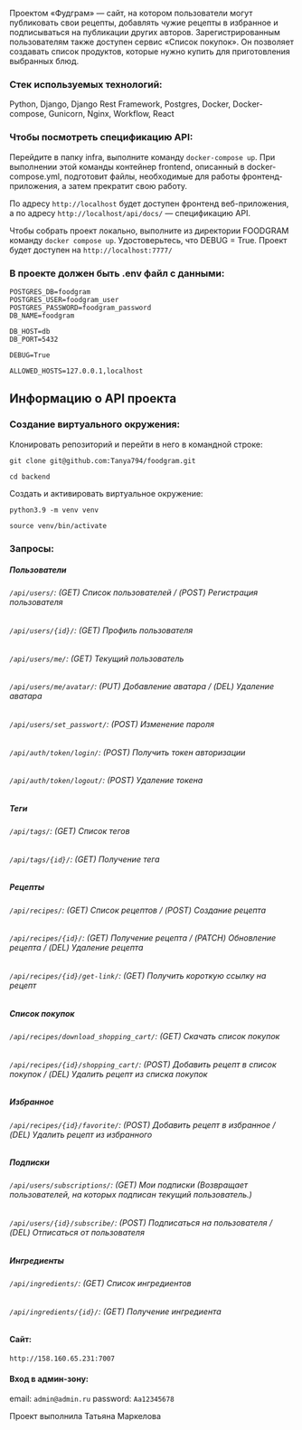 Проектом «Фудграм» — сайт, на котором пользователи могут публиковать свои рецепты, добавлять чужие рецепты в избранное и подписываться на публикации других авторов. Зарегистрированным пользователям также доступен сервис «Список покупок». Он позволяет создавать список продуктов, которые нужно купить для приготовления выбранных блюд.

### Стек используемых технологий:
Python, Django, Django Rest Framework, Postgres, Docker, Docker-compose, Gunicorn, Nginx, Workflow, React

### Чтобы посмотреть спецификацию API:

Перейдите в папку infra, выполните команду ```docker-compose up```. При выполнении этой команды контейнер frontend, описанный в docker-compose.yml, подготовит файлы, необходимые для работы фронтенд-приложения, а затем прекратит свою работу.

По адресу ```http://localhost``` будет доступен фронтенд веб-приложения, а по адресу ```http://localhost/api/docs/``` — спецификацию API.


Чтобы собрать проект локально, выполните из директории FOODGRAM команду ```docker compose up```. Удостоверьтесь, что DEBUG = True.
Проект будет доступен на ```http://localhost:7777/```

### В проекте должен быть .env файл с данными:

```
POSTGRES_DB=foodgram
POSTGRES_USER=foodgram_user
POSTGRES_PASSWORD=foodgram_password
DB_NAME=foodgram

DB_HOST=db
DB_PORT=5432

DEBUG=True

ALLOWED_HOSTS=127.0.0.1,localhost
```

## Информацию о API проекта

### Создание виртуального окружения:

Клонировать репозиторий и перейти в него в командной строке:

```
git clone git@github.com:Tanya794/foodgram.git
```

```
cd backend
```

Cоздать и активировать виртуальное окружение:

```
python3.9 -m venv venv
```

```
source venv/bin/activate
```

### Запросы:

##### Пользователи
###### ```/api/users/```: (GET) Список пользователей / (POST) Регистрация пользователя
###### ```/api/users/{id}/```: (GET) Профиль пользователя
###### ```/api/users/me/```: (GET) Текущий пользователь
###### ```/api/users/me/avatar/```: (PUT) Добавление аватара / (DEL) Удаление аватара
###### ```/api/users/set_passwort/```: (POST) Изменение пароля
###### ```/api/auth/token/login/```: (POST) Получить токен авторизации
###### ```/api/auth/token/logout/```: (POST) Удаление токена

##### Теги
###### ```/api/tags/```: (GET) Cписок тегов
###### ```/api/tags/{id}/```: (GET) Получение тега

##### Рецепты
###### ```/api/recipes/```: (GET) Список рецептов / (POST) Создание рецепта
###### ```/api/recipes/{id}/```: (GET) Получение рецепта / (PATCH) Обновление рецепта / (DEL) Удаление рецепта
###### ```/api/recipes/{id}/get-link/```: (GET) Получить короткую ссылку на рецепт

##### Список покупок
###### ```/api/recipes/download_shopping_cart/```: (GET) Скачать список покупок
###### ```/api/recipes/{id}/shopping_cart/```: (POST) Добавить рецепт в список покупок / (DEL) Удалить рецепт из списка покупок

##### Избранное
###### ```/api/recipes/{id}/favorite/```: (POST) Добавить рецепт в избранное / (DEL) Удалить рецепт из избранного

##### Подписки
###### ```/api/users/subscriptions/```: (GET) Мои подписки (Возвращает пользователей, на которых подписан текущий пользователь.)
###### ```/api/users/{id}/subscribe/```: (POST) Подписаться на пользователя / (DEL) Отписаться от пользователя

##### Ингредиенты
###### ```/api/ingredients/```: (GET) Список ингредиентов
###### ```/api/ingredients/{id}/```: (GET) Получение ингредиента

#### Сайт:
```http://158.160.65.231:7007```

#### Вход в админ-зону:
email: ```admin@admin.ru```
password: ```Aa12345678```


Проект выполнила Татьяна Маркелова
